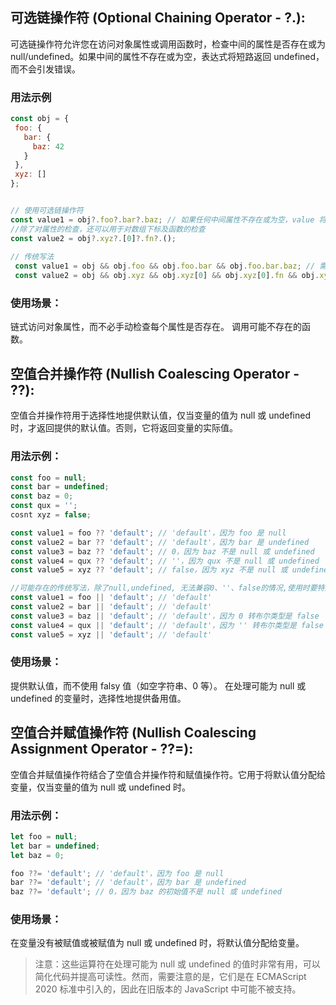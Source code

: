 ## 可选链操作符 (Optional Chaining Operator - ?.):

可选链操作符允许您在访问对象属性或调用函数时，检查中间的属性是否存在或为 null/undefined。如果中间的属性不存在或为空，表达式将短路返回 undefined，而不会引发错误。

### 用法示例

```js
const obj = {
 foo: {
   bar: {
     baz: 42
   }
 },
 xyz: []
};


// 使用可选链操作符
const value1 = obj?.foo?.bar?.baz; // 如果任何中间属性不存在或为空，value 将为 undefined
//除了对属性的检查，还可以用于对数组下标及函数的检查
const value2 = obj?.xyz?.[0]?.fn?.();
   
// 传统写法
 const value1 = obj && obj.foo && obj.foo.bar && obj.foo.bar.baz; // 需要手动检查每个属性
 const value2 = obj && obj.xyz && obj.xyz[0] && obj.xyz[0].fn && obj.xyz[0].fn();
```

### 使用场景：

链式访问对象属性，而不必手动检查每个属性是否存在。
调用可能不存在的函数。


## 空值合并操作符 (Nullish Coalescing Operator - ??):
空值合并操作符用于选择性地提供默认值，仅当变量的值为 null 或 undefined 时，才返回提供的默认值。否则，它将返回变量的实际值。

### 用法示例：

```js
const foo = null;
const bar = undefined;
const baz = 0;
const qux = '';
cosnt xyz = false;

const value1 = foo ?? 'default'; // 'default'，因为 foo 是 null
const value2 = bar ?? 'default'; // 'default'，因为 bar 是 undefined
const value3 = baz ?? 'default'; // 0，因为 baz 不是 null 或 undefined
const value4 = qux ?? 'default'; // ''，因为 qux 不是 null 或 undefined
const value5 = xyz ?? 'default'; // false，因为 xyz 不是 null 或 undefined

//可能存在的传统写法，除了null,undefined, 无法兼容0、''、false的情况,使用时要特别小心
const value1 = foo || 'default'; // 'default'
const value2 = bar || 'default'; // 'default'
const value3 = baz || 'default'; // 'default'，因为 0 转布尔类型是 false
const value4 = qux || 'default'; // 'default'，因为 '' 转布尔类型是 false
const value5 = xyz || 'default'; // 'default'
```

### 使用场景：
提供默认值，而不使用 falsy 值（如空字符串、0 等）。
在处理可能为 null 或 undefined 的变量时，选择性地提供备用值。


## 空值合并赋值操作符 (Nullish Coalescing Assignment Operator - ??=):

空值合并赋值操作符结合了空值合并操作符和赋值操作符。它用于将默认值分配给变量，仅当变量的值为 null 或 undefined 时。

### 用法示例：

```js
let foo = null;
let bar = undefined;
let baz = 0;

foo ??= 'default'; // 'default'，因为 foo 是 null
bar ??= 'default'; // 'default'，因为 bar 是 undefined
baz ??= 'default'; // 0，因为 baz 的初始值不是 null 或 undefined
```

### 使用场景：

在变量没有被赋值或被赋值为 null 或 undefined 时，将默认值分配给变量。


>注意：这些运算符在处理可能为 null 或 undefined 的值时非常有用，可以简化代码并提高可读性。然而，需要注意的是，它们是在 ECMAScript 2020 标准中引入的，因此在旧版本的 JavaScript 中可能不被支持。
